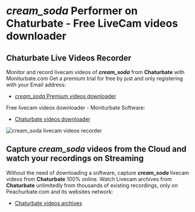 # _cream_soda_ Performer on Chaturbate - Free LiveCam videos downloader

## Chaturbate Live Videos Recorder

Monitor and record livecam videos of **_cream_soda_** from **Chaturbate** with Moniturbate.com
Get a premium trial for free by just and only registering with your Email address:
* [_cream_soda_ Premium videos downloader](https://moniturbate.com/request-demo-licence-key.html)

Free livecam videos downloader - Moniturbate Software:
* [Chaturbate videos downloader](https://moniturbate.com/moniturbate-download-software.html)

![_cream_soda_ livecam videos recorder](https://peachurnet.com/templates/moniturbate-software.png)


## Capture _cream_soda_ videos from the Cloud and watch your recordings on Streaming

Without the need of downloading a software, capture **_cream_soda_** livecam videos from **Chaturbate** 100% online.
Watch Livecam archives from **Chaturbate** unlimitedly from thousands of existing recordings, only on Peachurbate.com and its websites network:
* [Chaturbate videos archives](https://peachurnet.com/)
